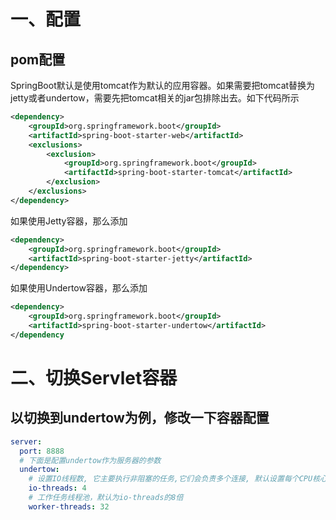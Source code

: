 # 一、配置

## pom配置

SpringBoot默认是使用tomcat作为默认的应用容器。如果需要把tomcat替换为jetty或者undertow，需要先把tomcat相关的jar包排除出去。如下代码所示

```xml
<dependency>
    <groupId>org.springframework.boot</groupId>
    <artifactId>spring-boot-starter-web</artifactId>
    <exclusions>
        <exclusion>
            <groupId>org.springframework.boot</groupId>
            <artifactId>spring-boot-starter-tomcat</artifactId>
        </exclusion>
    </exclusions>
</dependency>
```

如果使用Jetty容器，那么添加

```xml
<dependency>
    <groupId>org.springframework.boot</groupId>
    <artifactId>spring-boot-starter-jetty</artifactId>
</dependency>
```

如果使用Undertow容器，那么添加

```xml
<dependency>
    <groupId>org.springframework.boot</groupId>
    <artifactId>spring-boot-starter-undertow</artifactId>
</dependency
```

# 二、切换Servlet容器

## 以切换到undertow为例，修改一下容器配置

```yaml
server:
  port: 8888
  # 下面是配置undertow作为服务器的参数
  undertow:
    # 设置IO线程数, 它主要执行非阻塞的任务,它们会负责多个连接, 默认设置每个CPU核心一个线程
    io-threads: 4
    # 工作任务线程池，默认为io-threads的8倍
    worker-threads: 32
```